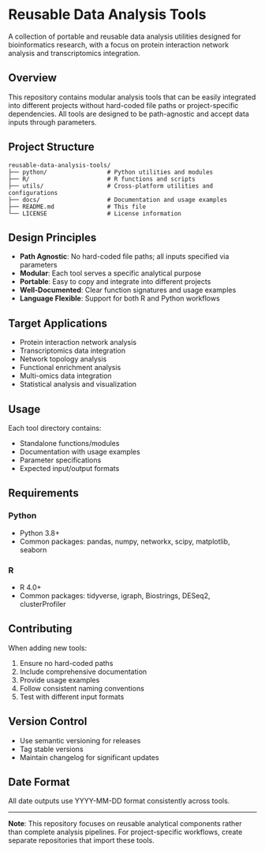 # Reusable Data Analysis Tools

A collection of portable and reusable data analysis utilities designed for bioinformatics research, with a focus on protein interaction network analysis and transcriptomics integration.

## Overview

This repository contains modular analysis tools that can be easily integrated into different projects without hard-coded file paths or project-specific dependencies. All tools are designed to be path-agnostic and accept data inputs through parameters.

## Project Structure

```
reusable-data-analysis-tools/
├── python/                 # Python utilities and modules
├── R/                      # R functions and scripts
├── utils/                  # Cross-platform utilities and configurations
├── docs/                   # Documentation and usage examples
├── README.md               # This file
└── LICENSE                 # License information
```

## Design Principles

- **Path Agnostic**: No hard-coded file paths; all inputs specified via parameters
- **Modular**: Each tool serves a specific analytical purpose
- **Portable**: Easy to copy and integrate into different projects
- **Well-Documented**: Clear function signatures and usage examples
- **Language Flexible**: Support for both R and Python workflows

## Target Applications

- Protein interaction network analysis
- Transcriptomics data integration
- Network topology analysis
- Functional enrichment analysis
- Multi-omics data integration
- Statistical analysis and visualization

## Usage

Each tool directory contains:
- Standalone functions/modules
- Documentation with usage examples
- Parameter specifications
- Expected input/output formats

## Requirements

### Python
- Python 3.8+
- Common packages: pandas, numpy, networkx, scipy, matplotlib, seaborn

### R
- R 4.0+
- Common packages: tidyverse, igraph, Biostrings, DESeq2, clusterProfiler

## Contributing

When adding new tools:
1. Ensure no hard-coded paths
2. Include comprehensive documentation
3. Provide usage examples
4. Follow consistent naming conventions
5. Test with different input formats

## Version Control

- Use semantic versioning for releases
- Tag stable versions
- Maintain changelog for significant updates

## Date Format

All date outputs use YYYY-MM-DD format consistently across tools.

---

**Note**: This repository focuses on reusable analytical components rather than complete analysis pipelines. For project-specific workflows, create separate repositories that import these tools.
